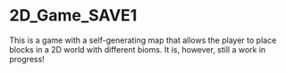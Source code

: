 # 2D_Game_SAVE1
This is a game with a self-generating map that allows the player to place blocks in a 2D world with different bioms.
It is, however, still a work in progress!
